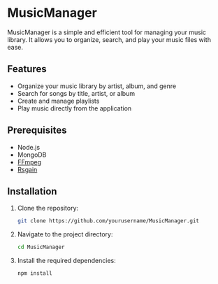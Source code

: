 # MusicManager

MusicManager is a simple and efficient tool for managing your music library. It allows you to organize, search, and play your music files with ease.

## Features

- Organize your music library by artist, album, and genre
- Search for songs by title, artist, or album
- Create and manage playlists
- Play music directly from the application

## Prerequisites
- Node.js
- MongoDB
- [FFmpeg](https://ffmpeg.org/download.html)
- [Rsgain](https://github.com/complexlogic/rsgain)

## Installation

1. Clone the repository:
    ```sh
    git clone https://github.com/yourusername/MusicManager.git
    ```
2. Navigate to the project directory:
    ```sh
    cd MusicManager
    ```
3. Install the required dependencies:
    ```sh
    npm install
    ```

